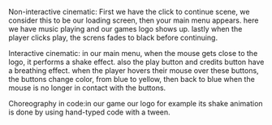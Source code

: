 Non-interactive cinematic: First we have the click to continue scene, we consider this to be our loading screen, then your main menu appears. here we have music playing and our games logo shows up. lastly when the player clicks play, the screns fades to black before continuing.

Interactive cinematic: in our main menu, when the mouse gets close to the logo, it performs a shake effect. also the play button and credits button have a breathing effect. when the player hovers their mouse over these buttons, the buttons change color, from blue to yellow, then back to blue when the mouse is no longer in contact with the buttons.

Choreography in code:in our game our logo for example its shake animation is done by using hand-typed code with a tween.